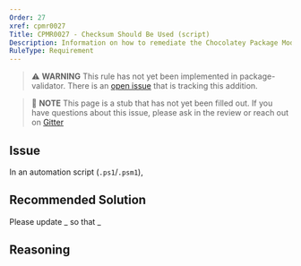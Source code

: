 ```yaml
---
Order: 27
xref: cpmr0027
Title: CPMR0027 - Checksum Should Be Used (script)
Description: Information on how to remediate the Chocolatey Package Moderation Rule 0027
RuleType: Requirement
---
```


<?! Include "../../../../../shared/package-validator-rule-requirement.txt" /?>

> :warning: **WARNING** This rule has not yet been implemented in package-validator.  There is an [open issue](https://github.com/chocolatey/package-validator/issues/143) that is tracking this addition.

> :memo: **NOTE** This page is a stub that has not yet been filled out. If you have questions about this issue, please ask in the review or reach out on [Gitter](https://gitter.im/chocolatey/chocolatey.org)

## Issue
In an automation script (`.ps1`/`.psm1`),

## Recommended Solution
Please update _ so that _

## Reasoning
